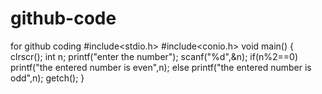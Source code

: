 # github-code
for github coding
#include<stdio.h>
#include<conio.h>
void main()
{
clrscr();
int n;
printf("enter the number");
scanf("%d",&n);
if(n%2==0)
printf("the entered number is even",n);
else
printf("the entered number is odd",n);
getch();
}
